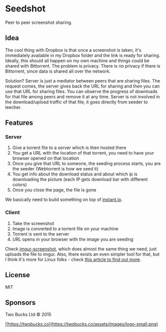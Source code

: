 # Seedshot

Peer to peer screenshot sharing.

## Idea

The cool thing with Dropbox is that once a screenshot is taken, it's immediately available in my Dropbox folder and the link is ready for sharing.
Ideally, this should all happen on my own machine and things could be shared with Bittorrent. The problem is privacy. There is no privacy if there is Bittorrent, since data is shared all over the network.

Solution? Server is just a mediator between peers that are sharing files. The request comes, the server gives back the URL for sharing and then you can use that URL for sharing files. You can observe the progress of downloads for that file among peers and remove it at any time. Server is not involved in the download/upload traffic of that file, it goes directly from seeder to leecher.

## Features

### Server

1. Give a torrent file to a server which is then hosted there
2. You get a URL with the location of that torrent, you need to have your browser opened on that location
3. Once you give that URL to someone, the seeding process starts, you are the seeder (Webtorrent is how we seed it)
4. You get info about the download status and about which ip is downloading the picture (each IP gets download bar with different colors)
5. Once you close the page, the file is gone

We basically need to build something on top of [instant.io](https://instant.io/).

### Client

1. Take the screenshot
2. Image is converted to a torrent file on your machine
3. Torrent is sent to the server
3. URL opens in your browser with the image you are seeding

Check [imgur-screenshot](https://github.com/jomo/imgur-screenshot), which does almost the same thing we need,
just uploads the file to imgur. Also, there exists an even simpler tool for that, but I think it's more for Linux
folks - check [this article to find out more](http://sirupsen.com/a-simple-imgur-bash-screenshot-utility/).

## License

MIT

## Sponsors

Two Bucks Ltd © 2015

<a href="https://twobucks.co">
![https://twobucks.co](https://twobucks.co/assets/images/logo-small.png)
</a>
